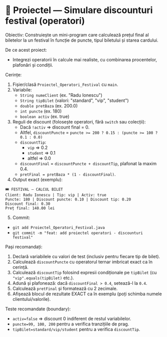 # 🧱 Proiectel — Simulare discounturi festival (operatori)

Obiectiv: Construiește un mini-program care calculează prețul final al biletelor la un festival în funcție de puncte, tipul biletului și starea cardului.

De ce acest proiect:

- Integrezi operatorii în calcule mai realiste, cu combinarea procentelor, plafonări și condiții.

Cerințe:

1. Fișier/clasă `Proiectel_Operatori_Festival` cu `main`.
2. Variabile:
   - `String numeClient` (ex. "Radu Ionescu")
   - `String tipBilet` (valori: "standard", "vip", "student")
   - `double pretBaza` (ex. 200.0)
   - `int puncte` (ex. 180)
   - `boolean activ` (ex. true)
3. Reguli de discount (folosește operatori, fără `switch` sau colecții):
   - Dacă `!activ` => discount final = 0.
   - Altfel, `discountPuncte` = `puncte >= 200 ? 0.15 : (puncte >= 100 ? 0.1 : 0.0)`
   - `discountTip`:
     - `vip` => 0.2
     - `student` => 0.1
     - altfel => 0.0
   - `discountFinal` = `discountPuncte + discountTip`, plafonat la maxim 0.4.
   - `pretFinal = pretBaza * (1 - discountFinal)`.
4. Output exact (exemplu):

```
🎟️ FESTIVAL — CALCUL BILET
Client: Radu Ionescu | Tip: vip | Activ: true
Puncte: 180 | Discount puncte: 0.10 | Discount tip: 0.20
Discount final: 0.30
Preț final: 140.00 lei
```

5. Commit:

- `git add Proiectel_Operatori_Festival.java`
- `git commit -m "feat: add proiectel operatori - discounturi festival"`

Pași recomandați:

1. Declară variabilele cu valori de test (inclusiv pentru fiecare tip de bilet).
2. Calculează `discountPuncte` cu operatorul ternar imbricat exact ca în cerință.
3. Calculează `discountTip` folosind expresii condiționale pe `tipBilet` (cu `"vip".equals(tipBilet)` etc.).
4. Adună și plafonează: dacă `discountFinal > 0.4`, setează-l la `0.4`.
5. Calculează `pretFinal` și formatează cu 2 zecimale.
6. Afișează blocul de rezultate EXACT ca în exemplu (poți schimba numele clientului/valorile).

Teste recomandate (boundary):

- `activ=false` => discount 0 indiferent de restul variabilelor.
- `puncte=99, 100, 200` pentru a verifica tranzițiile de prag.
- `tipBilet=standard/vip/student` pentru a verifica `discountTip`.
